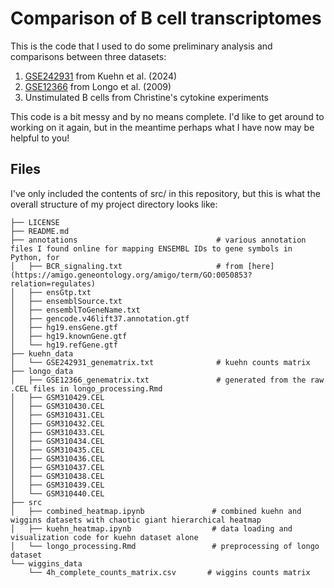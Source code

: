 # Comparison of B cell transcriptomes

This is the code that I used to do some preliminary analysis and comparisons between three datasets:

1. [GSE242931](https://www.ncbi.nlm.nih.gov/geo/query/acc.cgi?acc=GSE242931) from Kuehn et al. (2024) 
2. [GSE12366](https://www.ncbi.nlm.nih.gov/geo/query/acc.cgi?acc=GSE12366) from Longo et al. (2009)
3. Unstimulated B cells from Christine's cytokine experiments

This code is a bit messy and by no means complete. I'd like to get around to working on it again, but in the meantime perhaps what I have now may be helpful to you!

## Files
I've only included the contents of src/ in this repository, but this is what the overall structure of my project directory looks like:
```
├── LICENSE
├── README.md
├── annotations                               # various annotation files I found online for mapping ENSEMBL IDs to gene symbols in Python, for 
│   ├── BCR_signaling.txt                     # from [here](https://amigo.geneontology.org/amigo/term/GO:0050853?relation=regulates)
│   ├── ensGtp.txt
│   ├── ensemblSource.txt
│   ├── ensemblToGeneName.txt
│   ├── gencode.v46lift37.annotation.gtf
│   ├── hg19.ensGene.gtf
│   ├── hg19.knownGene.gtf
│   └── hg19.refGene.gtf
├── kuehn_data
│   └── GSE242931_genematrix.txt              # kuehn counts matrix
├── longo_data
│   ├── GSE12366_genematrix.txt               # generated from the raw .CEL files in longo_processing.Rmd
│   ├── GSM310429.CEL
│   ├── GSM310430.CEL
│   ├── GSM310431.CEL
│   ├── GSM310432.CEL
│   ├── GSM310433.CEL
│   ├── GSM310434.CEL
│   ├── GSM310435.CEL
│   ├── GSM310436.CEL
│   ├── GSM310437.CEL
│   ├── GSM310438.CEL
│   ├── GSM310439.CEL
│   └── GSM310440.CEL
├── src
│   ├── combined_heatmap.ipynb               # combined kuehn and wiggins datasets with chaotic giant hierarchical heatmap
│   ├── kuehn_heatmap.ipynb                  # data loading and visualization code for kuehn dataset alone
│   └── longo_processing.Rmd                 # preprocessing of longo dataset
└── wiggins_data
    └── 4h_complete_counts_matrix.csv       # wiggins counts matrix
```
